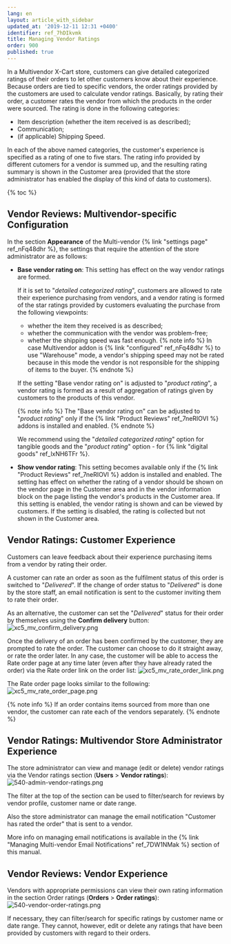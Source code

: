 ```yaml
---
lang: en
layout: article_with_sidebar
updated_at: '2019-12-11 12:31 +0400'
identifier: ref_7hDIkvmk
title: Managing Vendor Ratings
order: 900
published: true
---
```

In a Multivendor X-Cart store, customers can give detailed categorized ratings of their orders to let other customers know about their experience. Because orders are tied to specific vendors, the order ratings provided by the customers are used to calculate vendor ratings. Basically, by rating their order, a customer rates the vendor from which the products in the order were sourced. The rating is done in the following categories:
   
   * Item description (whether the item received is as described);
   * Communication;
   * (if applicable) Shipping Speed.
   
In each of the above named categories, the customer's experience is specified as a rating of one to five stars. The rating info provided by different cutomers for a vendor is summed up, and the resulting rating summary is shown in the Customer area (provided that the store administrator has enabled the display of this kind of data to customers).

{% toc %}

## Vendor Reviews: Multivendor-specific Configuration

In the section **Appearance** of the Multi-vendor {% link "settings page" ref_nFq48dhr %}, the settings that require the attention of the store administrator are as follows:

   *   **Base vendor rating on**: This setting has effect on the way vendor ratings are formed. 
       
        If it is set to "_detailed categorized rating_", customers are allowed to rate their experience purchasing from vendors, and a vendor rating is formed of the star ratings provided by customers evaluating the purchase from the following viewpoints:
       * whether the item they received is as described;
       * whether the communication with the vendor was problem-free; 
       * whether the shipping speed was fast enough. 
         {% note info %}
         In case Multivendor addon is {% link "configured" ref_nFq48dhr %} to use "Warehouse" mode, a vendor's shipping speed may not be rated because in this mode the vendor is not responsible for the shipping of items to the buyer.
         {% endnote %}
     
       If the setting "Base vendor rating on" is adjusted to "_product rating_", a vendor rating is formed as a result of aggregation of ratings given by customers to the products of this vendor.
       
       {% note info %}
       The "Base vendor rating on" can be adjusted to "_product rating_" only if the {% link "Product Reviews" ref_7neRIOVI %} addons is installed and enabled.
       {% endnote %}
       
       We recommend using the "_detailed categorized rating_" option for tangible goods and the "_product rating_" option - for {% link "digital goods" ref_lxNH6TFr %}.

   *   **Show vendor rating**: This setting becomes available only if the {% link "Product Reviews" ref_7neRIOVI %} addon is installed and enabled. The setting has effect on whether the rating of a vendor should be shown on the vendor page in the Customer area and in the vendor information block on the page listing the vendor's products in the Customer area. If this setting is enabled, the vendor rating is shown and can be viewed by customers. If the setting is disabled, the rating is collected but not shown in the Customer area.

## Vendor Ratings: Customer Experience

Customers can leave feedback about their experience purchasing items from a vendor by rating their order. 

A customer can rate an order as soon as the fulfilment status of this order is switched to "_Delivered_". If the change of order status to "_Delivered_" is done by the store staff, an email notification is sent to the customer inviting them to rate their order. 

As an alternative, the customer can set the "_Delivered_" status for their order by themselves using the **Confirm delivery** button:
   ![xc5_mv_confirm_delivery.png]({{site.baseurl}}/attachments/ref_7neRIOVI/xc5_mv_confirm_delivery.png)

Once the delivery of an order has been confirmed by the customer, they are prompted to rate the order. The customer can choose to do it straight away, or rate the order later. In any case, the customer will be able to access the Rate order page at any time later (even after they have already rated the order) via the Rate order link on the order list:
   ![xc5_mv_rate_order_link.png]({{site.baseurl}}/attachments/ref_7neRIOVI/xc5_mv_rate_order_link.png)
 
The Rate order page looks similar to the following:
   ![xc5_mv_rate_order_page.png]({{site.baseurl}}/attachments/ref_7neRIOVI/xc5_mv_rate_order_page.png)

{% note info %}
If an order contains items sourced from more than one vendor, the customer can rate each of the vendors separately.
{% endnote %}

## Vendor Ratings: Multivendor Store Administrator Experience
   
The store administrator can view and manage (edit or delete) vendor ratings via the Vendor ratings section (**Users** > **Vendor ratings**): 
   ![540-admin-vendor-ratings.png]({{site.baseurl}}/attachments/ref_7hDIkvmk/540-admin-vendor-ratings.png)

The filter at the top of the section can be used to filter/search for reviews by vendor profile, customer name or date range.

Also the store administrator can manage the email notification "Customer has rated the order" that is sent to a vendor. 

More info on managing email notifications  is available in the {% link "Managing Multi-vendor Email Notifications" ref_7DW1NMak %} section of this manual.

## Vendor Reviews: Vendor Experience

Vendors with appropriate permissions can view their own rating information in the section Order ratings (**Orders** > **Order ratings**):
   ![540-vendor-order-ratings.png]({{site.baseurl}}/attachments/ref_7hDIkvmk/540-vendor-order-ratings.png)

If necessary, they can filter/search for specific ratings by customer name or date range.
They cannot, however, edit or delete any ratings that have been provided by customers with regard to their orders.
